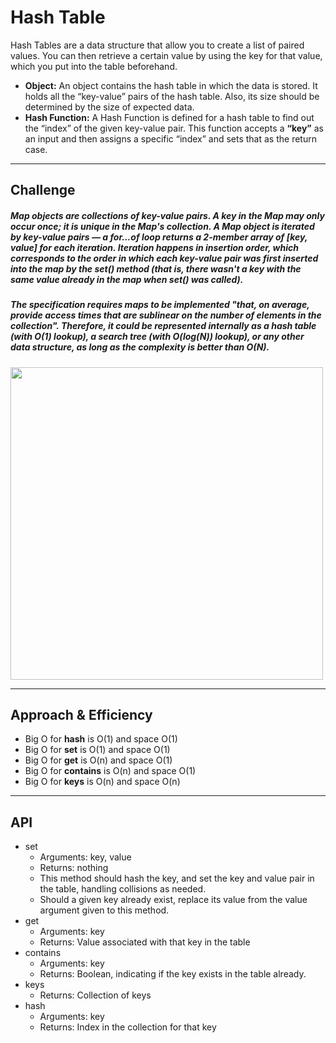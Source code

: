 # **Hash Table**
Hash Tables are a data structure that allow you to create a list of paired values. You can then retrieve a certain value by using the key for that value, which you put into the table beforehand.

   - **Object:** An object contains the hash table in which the data is stored. It holds all the “key-value” pairs of the hash table. Also, its size should be determined by the size of expected data.
   - **Hash Function:** A Hash Function is defined for a hash table to find out the “index” of the given key-value pair. This function accepts a **“key”** as an input and then assigns a specific “index” and sets that as the return case.

---

## **Challenge**

##### Map objects are collections of key-value pairs. A key in the Map may only occur once; it is unique in the Map's collection. A Map object is iterated by key-value pairs — a for...of loop returns a 2-member array of [key, value] for each iteration. Iteration happens in insertion order, which corresponds to the order in which each key-value pair was first inserted into the map by the set() method (that is, there wasn't a key with the same value already in the map when set() was called).

##### The specification requires maps to be implemented "that, on average, provide access times that are sublinear on the number of elements in the collection". Therefore, it could be represented internally as a hash table (with O(1) lookup), a search tree (with O(log(N)) lookup), or any other data structure, as long as the complexity is better than O(N).
<img src="https://khalilstemmler.com/img/blog/data-structures/hash-tables/hash-table.png" width="500" height="500">

---

## **Approach & Efficiency**

- Big O for **hash** is O(1) and space O(1) 
- Big O for **set** is O(1) and space O(1) 
- Big O for **get** is O(n) and space O(1)
- Big O for **contains** is O(n) and space O(1)
- Big O for **keys** is O(n) and space O(n)


---

## **API**

   - set
      -  Arguments: key, value
      -  Returns: nothing
      -  This method should hash the key, and set the key and value pair in the table, handling collisions as needed.
      -  Should a given key already exist, replace its value from the value argument given to this method.
   - get
      -  Arguments: key
      -  Returns: Value associated with that key in the table
   - contains
      -  Arguments: key
      -  Returns: Boolean, indicating if the key exists in the table already.
   - keys
      -  Returns: Collection of keys
   - hash
      -  Arguments: key
      -  Returns: Index in the collection for that key